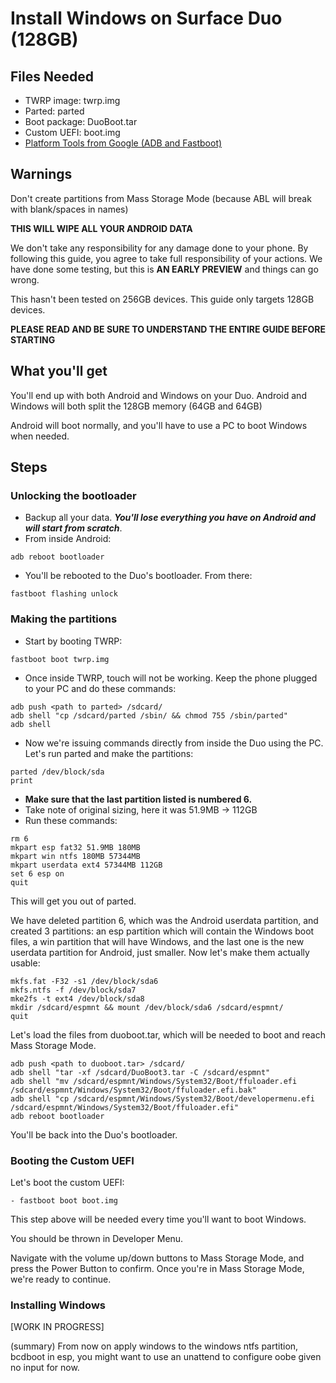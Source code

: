 # Install Windows on Surface Duo (128GB)
## Files Needed
- TWRP image: twrp.img
- Parted: parted
- Boot package: DuoBoot.tar
- Custom UEFI: boot.img
- [Platform Tools from Google (ADB and Fastboot)](https://developer.android.com/studio/releases/platform-tools)

## Warnings
Don't create partitions from Mass Storage Mode (because ABL will break with blank/spaces in names)

**THIS WILL WIPE ALL YOUR ANDROID DATA**

We don't take any responsibility for any damage done to your phone. By following this guide, you agree to take full responsibility of your actions. We have done some testing,
but this is **AN EARLY PREVIEW** and things can go wrong.

This hasn't been tested on 256GB devices. This guide only targets 128GB devices.

**PLEASE READ AND BE SURE TO UNDERSTAND THE ENTIRE GUIDE BEFORE STARTING**

## What you'll get
You'll end up with both Android and Windows on your Duo. Android and Windows will both split the 128GB memory (64GB and 64GB)

Android will boot normally, and you'll have to use a PC to boot Windows when needed.

## Steps
### Unlocking the bootloader
- Backup all your data. **_You'll lose everything you have on Android and will start from scratch_**.
- From inside Android:
```
adb reboot bootloader
```
- You'll be rebooted to the Duo's bootloader. From there:
```
fastboot flashing unlock
```

### Making the partitions
- Start by booting TWRP:

```
fastboot boot twrp.img
```

- Once inside TWRP, touch will not be working. Keep the phone plugged to your PC and do these commands:

```
adb push <path to parted> /sdcard/
adb shell "cp /sdcard/parted /sbin/ && chmod 755 /sbin/parted"
adb shell
```

- Now we're issuing commands directly from inside the Duo using the PC. Let's run parted and make the partitions:

```
parted /dev/block/sda
print
```

- **Make sure that the last partition listed is numbered 6.**
- Take note of original sizing, here it was 51.9MB -> 112GB
- Run these commands:

```
rm 6
mkpart esp fat32 51.9MB 180MB
mkpart win ntfs 180MB 57344MB
mkpart userdata ext4 57344MB 112GB
set 6 esp on
quit
```

This will get you out of parted.

We have deleted partition 6, which was the Android userdata partition, and created 3 partitions: an esp partition which will contain the Windows boot files, 
a win partition that will have Windows, and the last one is the new userdata partition for Android, just smaller. Now let's make them actually usable:

```
mkfs.fat -F32 -s1 /dev/block/sda6
mkfs.ntfs -f /dev/block/sda7
mke2fs -t ext4 /dev/block/sda8
mkdir /sdcard/espmnt && mount /dev/block/sda6 /sdcard/espmnt/
quit
```

Let's load the files from duoboot.tar, which will be needed to boot and reach Mass Storage Mode.

```
adb push <path to duoboot.tar> /sdcard/
adb shell "tar -xf /sdcard/DuoBoot3.tar -C /sdcard/espmnt"
adb shell "mv /sdcard/espmnt/Windows/System32/Boot/ffuloader.efi /sdcard/espmnt/Windows/System32/Boot/ffuloader.efi.bak"
adb shell "cp /sdcard/espmnt/Windows/System32/Boot/developermenu.efi /sdcard/espmnt/Windows/System32/Boot/ffuloader.efi"
adb reboot bootloader
```

You'll be back into the Duo's bootloader. 

### Booting the Custom UEFI

Let's boot the custom UEFI:

```
- fastboot boot boot.img
```

This step above will be needed every time you'll want to boot Windows.

You should be thrown in Developer Menu. 

Navigate with the volume up/down buttons to Mass Storage Mode, and press the Power Button to confirm. Once you're in Mass Storage Mode, we're ready to continue.

### Installing Windows
[WORK IN PROGRESS]

(summary) From now on apply windows to the windows ntfs partition, bcdboot in esp, you might want to use an unattend to configure oobe given no input for now.

